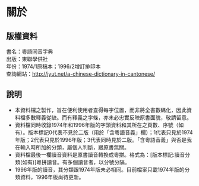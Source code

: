 關於
====

版權資料
--------
書名：粵語同音字典 <br>
出版：東聯學供社 <br>
年份：1974/1原稿本；1996/2增訂排印本<br>
查詢網站：http://jyut.net/a-chinese-dictionary-in-cantonese/

說明
----
* 本資料檔之製作，旨在便利使用者查得每字位置，而非將全書數碼化，因此資料檔多數釋義從缺。而有釋義之字條，亦未必忠實反映原書面貌，敬請留意。
* 資料檔同時收錄1974年和1996年版的字頭資料和其所在之頁數、序號（如有）。版本標記0代表不見於二版（用於「含粵語音義」欄）；1代表只見於1974年版；2代表只見於1996年版；3代表同時見於二版。「含粵語音義」與否是我在輸入時所加的分類，屬個人判斷，跟原書無關。
* 資料檔最後一欄讀音資料是原書讀音轉換成粵拼。格式為：[版本標記:讀音分類(如有)]粵拼讀音。有多個讀音者，以分號分隔。
* 1996年版的讀音，其分類跟1974年版未必相同。目前檔案只載1974年版的分類資料，1996年版尚待更新。
